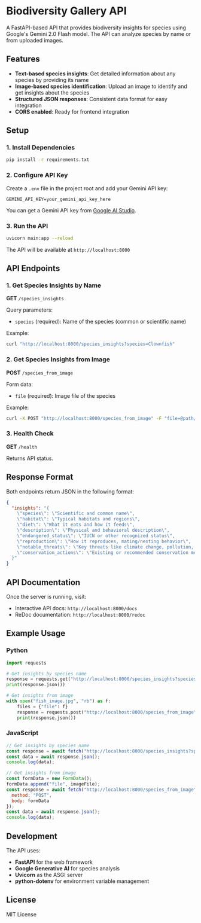 # Biodiversity Gallery API

A FastAPI-based API that provides biodiversity insights for species using Google's Gemini 2.0 Flash model. The API can analyze species by name or from uploaded images.

## Features

- **Text-based species insights**: Get detailed information about any species by providing its name
- **Image-based species identification**: Upload an image to identify and get insights about the species
- **Structured JSON responses**: Consistent data format for easy integration
- **CORS enabled**: Ready for frontend integration

## Setup

### 1. Install Dependencies

```bash
pip install -r requirements.txt
```

### 2. Configure API Key

Create a `.env` file in the project root and add your Gemini API key:

```env
GEMINI_API_KEY=your_gemini_api_key_here
```

You can get a Gemini API key from [Google AI Studio](https://makersuite.google.com/app/apikey).

### 3. Run the API

```bash
uvicorn main:app --reload
```

The API will be available at `http://localhost:8000`

## API Endpoints

### 1. Get Species Insights by Name

**GET** `/species_insights`

Query parameters:
- `species` (required): Name of the species (common or scientific name)

Example:
```bash
curl "http://localhost:8000/species_insights?species=Clownfish"
```

### 2. Get Species Insights from Image

**POST** `/species_from_image`

Form data:
- `file` (required): Image file of the species

Example:
```bash
curl -X POST "http://localhost:8000/species_from_image" -F "file=@path/to/image.jpg"
```

### 3. Health Check

**GET** `/health`

Returns API status.

## Response Format

Both endpoints return JSON in the following format:

```json
{
  "insights": "{
    \"species\": \"Scientific and common name\",
    \"habitat\": \"Typical habitats and regions\",
    \"diet\": \"What it eats and how it feeds\",
    \"description\": \"Physical and behavioral description\",
    \"endangered_status\": \"IUCN or other recognized status\",
    \"reproduction\": \"How it reproduces, mating/nesting behavior\",
    \"notable_threats\": \"Key threats like climate change, pollution, etc.\",
    \"conservation_actions\": \"Existing or recommended conservation measures\"
  }"
}
```

## API Documentation

Once the server is running, visit:
- Interactive API docs: `http://localhost:8000/docs`
- ReDoc documentation: `http://localhost:8000/redoc`

## Example Usage

### Python
```python
import requests

# Get insights by species name
response = requests.get("http://localhost:8000/species_insights?species=Blue Whale")
print(response.json())

# Get insights from image
with open("fish_image.jpg", "rb") as f:
    files = {"file": f}
    response = requests.post("http://localhost:8000/species_from_image", files=files)
    print(response.json())
```

### JavaScript
```javascript
// Get insights by species name
const response = await fetch("http://localhost:8000/species_insights?species=Clownfish");
const data = await response.json();
console.log(data);

// Get insights from image
const formData = new FormData();
formData.append("file", imageFile);
const response = await fetch("http://localhost:8000/species_from_image", {
  method: "POST",
  body: formData
});
const data = await response.json();
console.log(data);
```

## Development

The API uses:
- **FastAPI** for the web framework
- **Google Generative AI** for species analysis
- **Uvicorn** as the ASGI server
- **python-dotenv** for environment variable management

## License

MIT License
